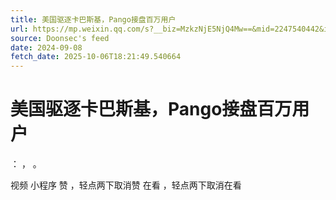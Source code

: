 ```yaml
---
title: 美国驱逐卡巴斯基，Pango接盘百万用户
url: https://mp.weixin.qq.com/s?__biz=MzkzNjE5NjQ4Mw==&mid=2247540442&idx=1&sn=c2717d1d4cfd610d847ba691a52fbaa9
source: Doonsec's feed
date: 2024-09-08
fetch_date: 2025-10-06T18:21:49.540664
---
```


# 美国驱逐卡巴斯基，Pango接盘百万用户

：
，
。

视频
小程序
赞
，轻点两下取消赞
在看
，轻点两下取消在看